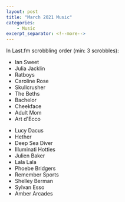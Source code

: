 ```yaml
---
layout: post
title: "March 2021 Music"
categories:
    - Music
excerpt_separator: <!--more-->
---
```

In Last.fm scrobbling order (min: 3 scrobbles):

- Ian Sweet
- Julia Jacklin
- Ratboys
- Caroline Rose
- Skullcrusher
- The Beths
- Bachelor
- Cheekface
- Adult Mom
- Art d'Ecco 
<!--more-->
- Lucy Dacus
- Hether
- Deep Sea Diver
- Illuminati Hotties
- Julien Baker
- Lala Lala
- Phoebe Bridgers
- Remember Sports
- Shelley Berman
- Sylvan Esso
- Amber Arcades
